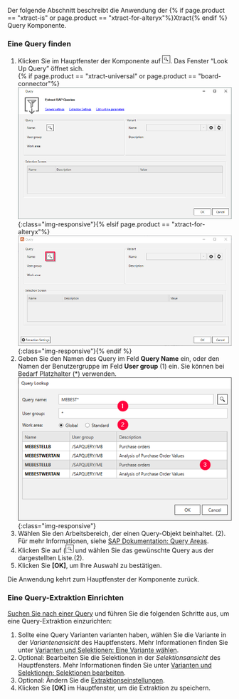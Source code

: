 Der folgende Abschnitt beschreibt die Anwendung der {% if page.product == "xtract-is" or page.product == "xtract-for-alteryx"%}Xtract{% endif %} Query Komponente.


### Eine Query finden

1. Klicken Sie im Hauptfenster der Komponente auf ![magnifying-glass](/img/content/icons/magnifying-glass.png). Das Fenster “Look Up Query” öffnet sich.<br>
{% if page.product == "xtract-universal" or page.product == "board-connector"%}![Variants-Section](/img/content/xu/empty-Query.png){:class="img-responsive"}{% elsif page.product == "xtract-for-alteryx"%}![Query](/img/content/xfa/empty-Query.png){:class="img-responsive"}{% endif %}
2. Geben Sie den Namen des Query im Feld **Query Name** ein, oder den Namen der Benutzergruppe im Feld **User group** (1) ein. Sie können bei Bedarf Platzhalter (*) verwenden. <br>
![Ein Query finden](/img/content/query/query-lookup.png){:class="img-responsive"}
3. Wählen Sie den Arbeitsbereich, der einen Query-Objekt beinhaltet. (2). Für mehr Informationen, siehe [SAP Dokumentation: Query Areas](https://help.sap.com/doc/saphelp_nw74/7.4.16/en-us/4e/3bdad0b8503b0fe10000000a42189e/frameset.htm).
4. Klicken Sie auf (![magnifying-glass](/img/content/icons/magnifying-glass.png) und wählen Sie das gewünschte Query aus der dargestellten Liste.(2).
5. Klicken Sie **[OK]**, um Ihre Auswahl zu bestätigen.

Die Anwendung kehrt zum Hauptfenster der Komponente zurück.

### Eine Query-Extraktion Einrichten
<!--- ### Eine Query Extraktion Einrichten -->

[Suchen Sie nach einer Query](#eine-query-finden) und führen Sie die folgenden Schritte aus, um eine Query-Extraktion einzurichten:

1. Sollte eine Query Varianten varianten haben, wählen Sie die Variante in der *Variantenansicht* des Hauptfensters.
Mehr Informationen finden Sie unter [Varianten und Selektionen: Eine Variante wählen](./variant-selections#choose-a-variant).<br>
2. Optional: Bearbeiten Sie die Selektionen in der *Selektionsansicht* des Hauptfensters. Mehr Informationen finden Sie unter [Varianten und Selektionen: Selektionen bearbeiten](./variant-selections#edit-selections).<br>
3. Optional: Ändern Sie die [Extraktionseinstellungen](./extraction-settings).
4. Klicken Sie **[OK]** im Hauptfenster, um die Extraktion zu speichern.